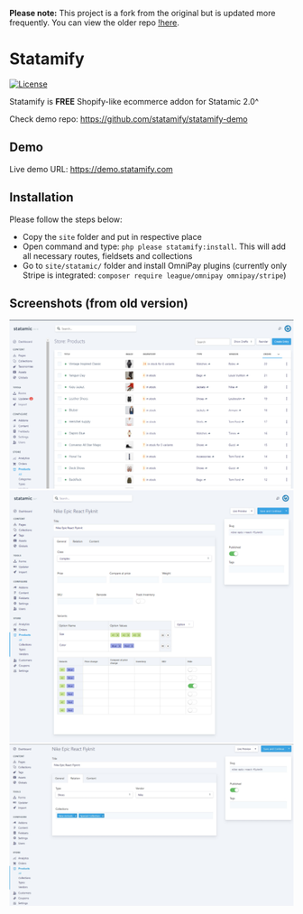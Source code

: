 **Please note:** This project is a fork from the original but is updated more frequently. You can view the older repo [!here](https://github.com/sellfino/Statamify). 

# Statamify
[![License](https://img.shields.io/badge/license-MIT-green.svg)](https://opensource.org/licenses/MIT)

Statamify is **FREE** Shopify-like ecommerce addon for Statamic 2.0^ 

Check demo repo: https://github.com/statamify/statamify-demo

## Demo 
Live demo URL: https://demo.statamify.com

## Installation 
Please follow the steps below:
- Copy the `site` folder and put in respective place
- Open command and type: `php please statamify:install`. This will add all necessary routes, fieldsets and collections
- Go to `site/statamic/` folder and install OmniPay plugins (currently only Stripe is integrated: `composer require league/omnipay omnipay/stripe`)

## Screenshots (from old version)
![All products](/screenshot-products.jpg?raw=true "All products")
![General Settings for Product](/screenshot-product-new-general.jpg?raw=true "General Settings for Product")
![Relation Settings for Product](/screenshot-product-new-relation.jpg?raw=true "Relation Settings for Product")
